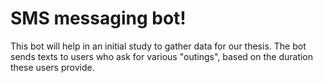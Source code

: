 # SMS messaging bot!

This bot will help in an initial study to gather data for our thesis. The bot sends texts to users who ask for various "outings", based on the duration these users provide.
